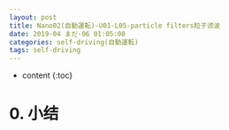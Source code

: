 ```yaml
---
layout: post
title: Nano02(自動運転)-U01-L05-particle filters粒子滤波
date: 2019-04 まだ-06 01:05:00
categories: self-driving(自動運転)
tags: self-driving
---
```

* content
{:toc}

# 0. 小结